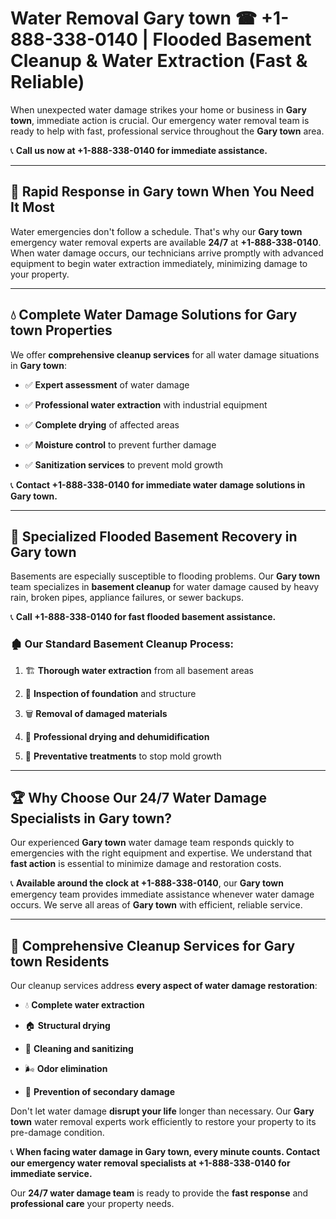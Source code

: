 # Water Removal Gary town ☎ +1-888-338-0140 | Flooded Basement Cleanup & Water Extraction (Fast & Reliable)

When unexpected water damage strikes your home or business in **Gary town**, immediate action is crucial. Our emergency water removal team is ready to help with fast, professional service throughout the **Gary town** area. 

📞 **Call us now at +1-888-338-0140 for immediate assistance.**
---
## 🚀 Rapid Response in Gary town When You Need It Most
Water emergencies don't follow a schedule. That's why our **Gary town** emergency water removal experts are available **24/7** at **+1-888-338-0140**. When water damage occurs, our technicians arrive promptly with advanced equipment to begin water extraction immediately, minimizing damage to your property.
---
## 💧 Complete Water Damage Solutions for Gary town Properties
We offer **comprehensive cleanup services** for all water damage situations in **Gary town**:
- ✅ **Expert assessment** of water damage  
- ✅ **Professional water extraction** with industrial equipment  
- ✅ **Complete drying** of affected areas  
- ✅ **Moisture control** to prevent further damage  
- ✅ **Sanitization services** to prevent mold growth  
📞 **Contact +1-888-338-0140 for immediate water damage solutions in Gary town.**
---
## 🌊 Specialized Flooded Basement Recovery in Gary town
Basements are especially susceptible to flooding problems. Our **Gary town** team specializes in **basement cleanup** for water damage caused by heavy rain, broken pipes, appliance failures, or sewer backups. 
📞 **Call +1-888-338-0140 for fast flooded basement assistance.**
### 🏚️ Our Standard Basement Cleanup Process:
1. 🏗️ **Thorough water extraction** from all basement areas  
2. 🔎 **Inspection of foundation** and structure  
3. 🗑️ **Removal of damaged materials**  
4. 💨 **Professional drying and dehumidification**  
5. 🚫 **Preventative treatments** to stop mold growth  
---
## 🏆 Why Choose Our 24/7 Water Damage Specialists in Gary town?
Our experienced **Gary town** water damage team responds quickly to emergencies with the right equipment and expertise. We understand that **fast action** is essential to minimize damage and restoration costs.
📞 **Available around the clock at +1-888-338-0140**, our **Gary town** emergency team provides immediate assistance whenever water damage occurs. We serve all areas of **Gary town** with efficient, reliable service.
---
## 🧹 Comprehensive Cleanup Services for Gary town Residents
Our cleanup services address **every aspect of water damage restoration**:
- 💧 **Complete water extraction**  
- 🏠 **Structural drying**  
- 🧼 **Cleaning and sanitizing**  
- 🌬️ **Odor elimination**  
- 🚫 **Prevention of secondary damage**  
Don't let water damage **disrupt your life** longer than necessary. Our **Gary town** water removal experts work efficiently to restore your property to its pre-damage condition.
📞 **When facing water damage in Gary town, every minute counts. Contact our emergency water removal specialists at +1-888-338-0140 for immediate service.**
Our **24/7 water damage team** is ready to provide the **fast response** and **professional care** your property needs.
